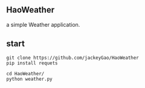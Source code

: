 HaoWeather
----------

a simple Weather application.




## start
    
    git clone https://github.com/jackeyGao/HaoWeather
    pip install requets
    
    cd HaoWeather/
    python weather.py

    
